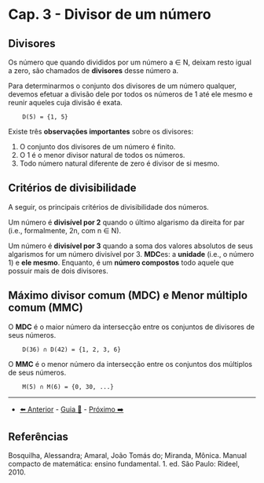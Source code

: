 # Cap. 3 - Divisor de um número

## Divisores

Os número que quando divididos por um número a ∈ N, deixam resto igual a zero, são chamados de **divisores** desse número a.

Para determinarmos o conjunto dos divisores de um número qualquer, devemos efetuar a divisão dele por todos os números de 1 até ele mesmo e reunir aqueles cuja divisão é exata.

```
    D(5) = {1, 5}
```

Existe três **observações importantes** sobre os divisores:

1. O conjunto dos divisores de um número é finito.
2. O 1 é o menor divisor natural de todos os números.
3. Todo número natural diferente de zero é divisor de si mesmo.

## Critérios de divisibilidade

A seguir, os principais critérios de divisibilidade dos números.

Um número é **divisível por 2** quando o último algarismo da direita for par (i.e., formalmente, 2n, com n ∈ N).

Um número é **divisível por 3** quando a soma dos valores absolutos de seus algarismos for um número divisível por 3.
**MDC**es: a **unidade** (i.e., o número 1) e **ele mesmo**. Enquanto, é um **número compostos** todo aquele que possuir mais de dois divisores.

## Máximo divisor comum (MDC) e Menor múltiplo comum (MMC)

O **MDC** é o maior número da intersecção entre os conjuntos de divisores de seus números.

```
    D(36) ∩ D(42) = {1, 2, 3, 6}
```

O **MMC** é o menor número da intersecção entre os conjuntos dos múltiplos de seus números.

```
    M(5) ∩ M(6) = {0, 30, ...}
```

---

- [⬅️ Anterior](2-operacao-de-numeros-naturais.md) - [Guia 📝](../guia-de-matematica.md) - [Próximo ➡️](4-numeros-fracionarios.md)

## Referências

Bosquilha, Alessandra; Amaral, João Tomás do; Miranda, Mônica. Manual compacto de matemática: ensino fundamental. 1. ed. São Paulo: Rideel, 2010.
